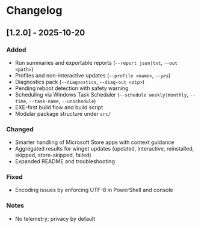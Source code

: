 # Changelog

## [1.2.0] - 2025-10-20
### Added
- Run summaries and exportable reports (`--report json|txt`, `--out <path>`)
- Profiles and non-interactive updates (`--profile <name>`, `--yes`)
- Diagnostics pack (`--diagnostics`, `--diag-out <zip>`)
- Pending reboot detection with safety warning
- Scheduling via Windows Task Scheduler (`--schedule weekly|monthly`, `--time`, `--task-name`, `--unschedule`)
- EXE-first build flow and build script
- Modular package structure under `src/`

### Changed
- Smarter handling of Microsoft Store apps with context guidance
- Aggregated results for winget updates (updated, interactive, reinstalled, skipped, store-skipped, failed)
- Expanded README and troubleshooting

### Fixed
- Encoding issues by enforcing UTF-8 in PowerShell and console

### Notes
- No telemetry; privacy by default